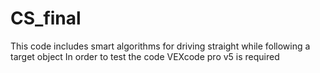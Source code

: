 # CS_final
This code includes smart algorithms for driving straight while following a target object
In order to test the code VEXcode pro v5 is required 
